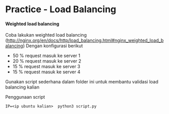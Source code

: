 # Practice - Load Balancing 

#### Weighted load balancing
Coba lakukan weighted load balancing (http://nginx.org/en/docs/http/load_balancing.html#nginx_weighted_load_balancing) Dengan konfigurasi berikut

- 50 % request masuk ke server 1
- 20 % request masuk ke server 2
- 15 % request masuk ke server 3
- 15 % request masuk ke server 4

Gunakan script sederhana dalam folder ini untuk membantu validasi load balancing kalian

Penggunaan script

```
IP=<ip ubuntu kalian>  python3 script.py
```
